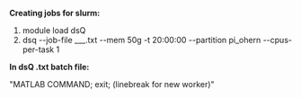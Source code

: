 **Creating jobs for slurm:**
1. module load dsQ
2. dsq --job-file ___.txt --mem 50g -t 20\:00\:00 --partition pi\_ohern --cpus-per-task 1

**In dsQ .txt batch file:**

"MATLAB COMMAND; exit; (linebreak for new worker)"
